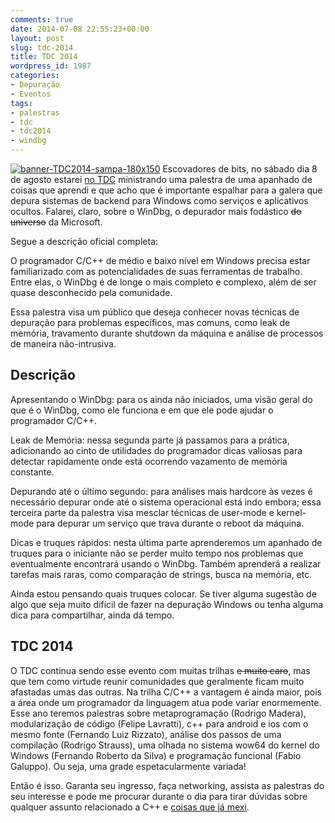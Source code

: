 ```yaml
---
comments: true
date: 2014-07-08 22:55:23+00:00
layout: post
slug: tdc-2014
title: TDC 2014
wordpress_id: 1987
categories:
- Depuração
- Eventos
tags:
- palestras
- tdc
- tdc2014
- windbg
---
```


[![banner-TDC2014-sampa-180x150](https://farm4.staticflickr.com/3892/14608311735_59074d6c86_o.png)](http://www.thedevelopersconference.com.br/tdc/2014/) Escovadores de bits, no sábado dia 8 de agosto estarei [no TDC](http://www.thedevelopersconference.com.br/tdc/2014/saopaulo/trilha-c-e-cmaismais) ministrando uma palestra de uma apanhado de coisas que aprendi e que acho que é importante espalhar para a galera que depura sistemas de backend para Windows como serviços e aplicativos ocultos. Falarei, claro, sobre o WinDbg, o depurador mais fodástico <del>do universo</del> da Microsoft.





Segue a descrição oficial completa:





O programador C/C++ de médio e baixo nível em Windows precisa estar familiarizado com as potencialidades de suas ferramentas de trabalho. Entre elas, o WinDbg é de longe o mais completo e complexo, além de ser quase desconhecido pela comunidade.





Essa palestra visa um público que deseja conhecer novas técnicas de depuração para problemas específicos, mas comuns, como leak de memória, travamento durante shutdown da máquina e análise de processos de maneira não-intrusiva.





## Descrição





Apresentando o WinDbg: para os ainda não iniciados, uma visão geral do que é o WinDbg, como ele funciona e em que ele pode ajudar o programador C/C++.





Leak de Memória: nessa segunda parte já passamos para a prática, adicionando ao cinto de utilidades do programador dicas valiosas para detectar rapidamente onde está ocorrendo vazamento de memória constante.





Depurando até o último segundo: para análises mais hardcore às vezes é necessário depurar onde até o sistema operacional está indo embora; essa terceira parte da palestra visa mesclar técnicas de user-mode e kernel-mode para depurar um serviço que trava durante o reboot da máquina.





Dicas e truques rápidos: nesta última parte aprenderemos um apanhado de truques para o iniciante não se perder muito tempo nos problemas que eventualmente encontrará usando o WinDbg. Também aprenderá a realizar tarefas mais raras, como comparação de strings, busca na memória, etc.





Ainda estou pensando quais truques colocar. Se tiver alguma sugestão de algo que seja muito difícil de fazer na depuração Windows ou tenha alguma dica para compartilhar, ainda dá tempo.





## TDC 2014





O TDC continua sendo esse evento com muitas trilhas <del>e muito caro</del>, mas que tem como virtude reunir comunidades que geralmente ficam muito afastadas umas das outras. Na trilha C/C++ a vantagem é ainda maior, pois a área onde um programador da linguagem atua pode variar enormemente. Esse ano teremos palestras sobre metaprogramação (Rodrigo Madera), modularização de código (Felipe Lavratti), c++ para android e ios com o mesmo fonte (Fernando Luiz Rizzato), análise dos passos de uma compilação (Rodrigo Strauss), uma olhada no sistema wow64 do kernel do Windows (Fernando Roberto da Silva) e programação funcional (Fabio Galuppo). Ou seja, uma grade espetacularmente variada!





Então é isso. Garanta seu ingresso, faça networking, assista as palestras do seu interesse e pode me procurar durante o dia para tirar dúvidas sobre qualquer assunto relacionado a C++ e [coisas que já mexi](http://www.caloni.com.br/autor).



